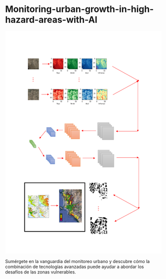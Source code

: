 # Monitoring-urban-growth-in-high-hazard-areas-with-AI

![Advance](IMG/IMG3.png)

Sumérgete en la vanguardia del monitoreo urbano y descubre cómo la combinación de tecnologías avanzadas puede ayudar a abordar los desafíos de las zonas vulnerables.



